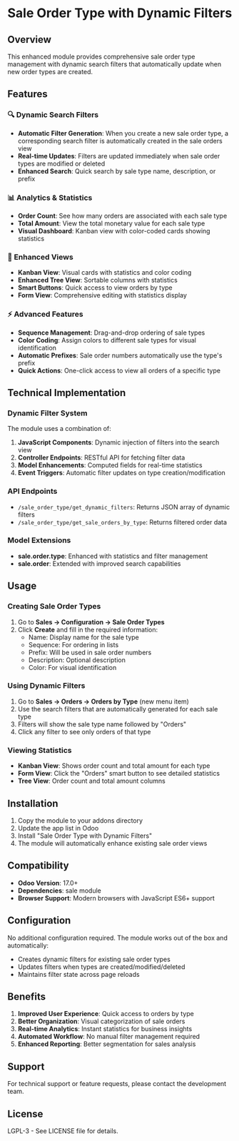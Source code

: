 # Sale Order Type with Dynamic Filters

## Overview

This enhanced module provides comprehensive sale order type management with dynamic search filters that automatically update when new order types are created.

## Features

### 🔍 Dynamic Search Filters
- **Automatic Filter Generation**: When you create a new sale order type, a corresponding search filter is automatically created in the sale orders view
- **Real-time Updates**: Filters are updated immediately when sale order types are modified or deleted
- **Enhanced Search**: Quick search by sale type name, description, or prefix

### 📊 Analytics & Statistics
- **Order Count**: See how many orders are associated with each sale type
- **Total Amount**: View the total monetary value for each sale type
- **Visual Dashboard**: Kanban view with color-coded cards showing statistics

### 🎨 Enhanced Views
- **Kanban View**: Visual cards with statistics and color coding
- **Enhanced Tree View**: Sortable columns with statistics
- **Smart Buttons**: Quick access to view orders by type
- **Form View**: Comprehensive editing with statistics display

### ⚡ Advanced Features
- **Sequence Management**: Drag-and-drop ordering of sale types
- **Color Coding**: Assign colors to different sale types for visual identification
- **Automatic Prefixes**: Sale order numbers automatically use the type's prefix
- **Quick Actions**: One-click access to view all orders of a specific type

## Technical Implementation

### Dynamic Filter System
The module uses a combination of:
1. **JavaScript Components**: Dynamic injection of filters into the search view
2. **Controller Endpoints**: RESTful API for fetching filter data
3. **Model Enhancements**: Computed fields for real-time statistics
4. **Event Triggers**: Automatic filter updates on type creation/modification

### API Endpoints
- `/sale_order_type/get_dynamic_filters`: Returns JSON array of dynamic filters
- `/sale_order_type/get_sale_orders_by_type`: Returns filtered order data

### Model Extensions
- **sale.order.type**: Enhanced with statistics and filter management
- **sale.order**: Extended with improved search capabilities

## Usage

### Creating Sale Order Types
1. Go to **Sales → Configuration → Sale Order Types**
2. Click **Create** and fill in the required information:
   - Name: Display name for the sale type
   - Sequence: For ordering in lists
   - Prefix: Will be used in sale order numbers
   - Description: Optional description
   - Color: For visual identification

### Using Dynamic Filters
1. Go to **Sales → Orders → Orders by Type** (new menu item)
2. Use the search filters that are automatically generated for each sale type
3. Filters will show the sale type name followed by "Orders"
4. Click any filter to see only orders of that type

### Viewing Statistics
- **Kanban View**: Shows order count and total amount for each type
- **Form View**: Click the "Orders" smart button to see detailed statistics
- **Tree View**: Order count and total amount columns

## Installation

1. Copy the module to your addons directory
2. Update the app list in Odoo
3. Install "Sale Order Type with Dynamic Filters"
4. The module will automatically enhance existing sale order views

## Compatibility

- **Odoo Version**: 17.0+
- **Dependencies**: sale module
- **Browser Support**: Modern browsers with JavaScript ES6+ support

## Configuration

No additional configuration required. The module works out of the box and automatically:
- Creates dynamic filters for existing sale order types
- Updates filters when types are created/modified/deleted
- Maintains filter state across page reloads

## Benefits

1. **Improved User Experience**: Quick access to orders by type
2. **Better Organization**: Visual categorization of sale orders
3. **Real-time Analytics**: Instant statistics for business insights
4. **Automated Workflow**: No manual filter management required
5. **Enhanced Reporting**: Better segmentation for sales analysis

## Support

For technical support or feature requests, please contact the development team.

## License

LGPL-3 - See LICENSE file for details.

